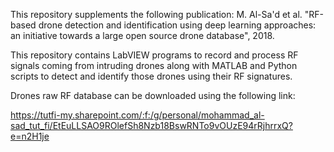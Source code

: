 This repository supplements the following publication:
M. Al-Sa'd et al. "RF-based drone detection and identification using deep learning approaches: an initiative towards a large open source drone database", 2018.

This repository contains LabVIEW programs to record and process RF signals coming from intruding drones along with MATLAB and Python scripts to detect and identify those drones using their RF signatures.

Drones raw RF database can be downloaded using the following link:

https://tutfi-my.sharepoint.com/:f:/g/personal/mohammad_al-sad_tut_fi/EtEuLLSAO9ROlefSh8Nzb18BswRNTo9vOUzE94rRjhrrxQ?e=n2H1je
